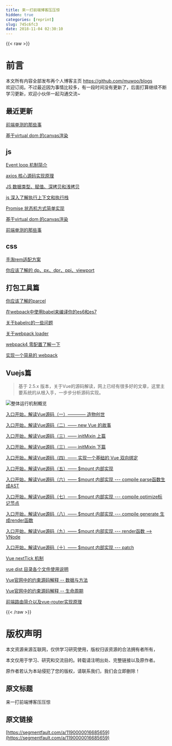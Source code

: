 ```yaml
---
title: 来一打前端博客压压惊
hidden: true
categories: [reprint]
slug: 745c6fc3
date: 2018-11-04 02:30:10
---
```


{{< raw >}}
<h1 id="articleHeader0">&#x524D;&#x8A00;</h1><p>&#x672C;&#x6587;&#x6240;&#x6709;&#x5185;&#x5BB9;&#x5168;&#x90E8;&#x53D1;&#x5E03;&#x518D;&#x4E2A;&#x4EBA;&#x535A;&#x5BA2;&#x4E3B;&#x9875; <a href="https://github.com/muwoo/blogs" rel="nofollow noreferrer" target="_blank">https://github.com/muwoo/blogs</a><br>&#x6B22;&#x8FCE;&#x8BA2;&#x9605;&#x3002;&#x4E0D;&#x8FC7;&#x6700;&#x8FD1;&#x56E0;&#x4E3A;&#x4E8B;&#x60C5;&#x6BD4;&#x8F83;&#x591A;&#xFF0C;&#x6709;&#x4E00;&#x6BB5;&#x65F6;&#x95F4;&#x6CA1;&#x6709;&#x66F4;&#x65B0;&#x4E86;&#xFF0C;&#x540E;&#x9762;&#x6253;&#x7B97;&#x7EE7;&#x7EED;&#x4E0D;&#x65AD;&#x5B66;&#x4E60;&#x66F4;&#x65B0;&#xFF0C;&#x6B22;&#x8FCE;&#x5C0F;&#x4F19;&#x4F34;&#x4E00;&#x8D77;&#x6C9F;&#x901A;&#x4EA4;&#x6D41;~</p><h2 id="articleHeader1">&#x6700;&#x8FD1;&#x66F4;&#x65B0;</h2><p><a href="https://github.com/muwoo/blogs/issues/33" rel="nofollow noreferrer" target="_blank">&#x524D;&#x7AEF;&#x5355;&#x6D4B;&#x7684;&#x90A3;&#x4E9B;&#x4E8B;</a></p><p><a href="https://github.com/muwoo/blogs/issues/32" rel="nofollow noreferrer" target="_blank">&#x57FA;&#x4E8E;virtual dom &#x7684;canvas&#x6E32;&#x67D3;</a></p><h2 id="articleHeader2">js</h2><p><a href="https://github.com/monkeyWangs/blogs/issues/14" rel="nofollow noreferrer" target="_blank">Event loop &#x673A;&#x5236;&#x7B80;&#x4ECB;</a></p><p><a href="https://github.com/muwoo/blogs/blob/master/src/axios/1.md" rel="nofollow noreferrer" target="_blank">axios &#x6838;&#x5FC3;&#x6E90;&#x7801;&#x5B9E;&#x73B0;&#x539F;&#x7406;</a></p><p><a href="https://github.com/monkeyWangs/blogs/issues/18" rel="nofollow noreferrer" target="_blank">JS &#x6570;&#x636E;&#x7C7B;&#x578B;&#x3001;&#x8D4B;&#x503C;&#x3001;&#x6DF1;&#x62F7;&#x8D1D;&#x548C;&#x6D45;&#x62F7;&#x8D1D;</a></p><p><a href="https://github.com/monkeyWangs/blogs/issues/20" rel="nofollow noreferrer" target="_blank">js &#x6DF1;&#x5165;&#x4E86;&#x89E3;&#x6267;&#x884C;&#x4E0A;&#x4E0B;&#x6587;&#x548C;&#x6267;&#x884C;&#x6808;</a></p><p><a href="https://github.com/monkeyWangs/blogs/blob/master/src/promise/README.md" rel="nofollow noreferrer" target="_blank">Promise &#x72B6;&#x6001;&#x673A;&#x65B9;&#x5F0F;&#x7B80;&#x5355;&#x5B9E;&#x73B0;</a></p><p><a href="https://github.com/muwoo/blogs/issues/32" rel="nofollow noreferrer" target="_blank">&#x57FA;&#x4E8E;virtual dom &#x7684;canvas&#x6E32;&#x67D3;</a></p><p><a href="https://github.com/muwoo/blogs/issues/33" rel="nofollow noreferrer" target="_blank">&#x524D;&#x7AEF;&#x5355;&#x6D4B;&#x7684;&#x90A3;&#x4E9B;&#x4E8B;</a></p><h2 id="articleHeader3">css</h2><p><a href="https://github.com/monkeyWangs/blogs/issues/10" rel="nofollow noreferrer" target="_blank">&#x624B;&#x6DD8;rem&#x9002;&#x914D;&#x65B9;&#x6848;</a></p><p><a href="https://github.com/monkeyWangs/blogs/issues/8" rel="nofollow noreferrer" target="_blank">&#x4F60;&#x5E94;&#x8BE5;&#x4E86;&#x89E3;&#x7684; dp&#x3001;px&#x3001;dpr&#x3001;ppi&#x3001;viewport</a></p><h2 id="articleHeader4">&#x6253;&#x5305;&#x5DE5;&#x5177;&#x7BC7;</h2><p><a href="https://github.com/monkeyWangs/blogs/issues/5" rel="nofollow noreferrer" target="_blank">&#x4F60;&#x5E94;&#x8BE5;&#x4E86;&#x89E3;&#x7684;parcel</a></p><p><a href="https://github.com/monkeyWangs/blogs/issues/3" rel="nofollow noreferrer" target="_blank">&#x5728;webpack&#x4E2D;&#x4F7F;&#x7528;babel&#x6765;&#x7F16;&#x8BD1;&#x4F60;&#x7684;es6&#x548C;es7</a></p><p><a href="https://github.com/monkeyWangs/blogs/issues/6" rel="nofollow noreferrer" target="_blank">&#x5173;&#x4E8E;babelrc&#x7684;&#x4E00;&#x4E9B;&#x95EE;&#x9898;</a></p><p><a href="https://github.com/monkeyWangs/blogs/issues/15" rel="nofollow noreferrer" target="_blank">&#x5173;&#x4E8E;webpack loader</a></p><p><a href="https://github.com/monkeyWangs/blogs/issues/19" rel="nofollow noreferrer" target="_blank">webpack4 &#x96F6;&#x914D;&#x7F6E;&#x4E86;&#x89E3;&#x4E00;&#x4E0B;</a></p><p><a href="https://github.com/muwoo/blogs/issues/29" rel="nofollow noreferrer" target="_blank">&#x5B9E;&#x73B0;&#x4E00;&#x4E2A;&#x7B80;&#x6613;&#x7684; webpack</a></p><h2 id="articleHeader5">Vuejs&#x7BC7;</h2><blockquote>&#x57FA;&#x4E8E; 2.5.x &#x7248;&#x672C;&#xFF0C;&#x5173;&#x4E8E;Vue&#x7684;&#x6E90;&#x7801;&#x89E3;&#x8BFB;&#xFF0C;&#x7F51;&#x4E0A;&#x5DF2;&#x7ECF;&#x6709;&#x5F88;&#x591A;&#x597D;&#x7684;&#x6587;&#x7AE0;&#xFF0C;&#x8FD9;&#x91CC;&#x4E3B;&#x8981;&#x7CFB;&#x7EDF;&#x7684;&#x4ECE;&#x6839;&#x5165;&#x624B;&#xFF0C;&#x4E00;&#x6B65;&#x6B65;&#x5206;&#x6790;&#x6E90;&#x7801;&#x5B9E;&#x73B0;&#x3002;</blockquote><p><span class="img-wrap"><img data-src="/img/remote/1460000016685662?w=1079&amp;h=544" src="https://static.alili.tech/img/remote/1460000016685662?w=1079&amp;h=544" alt="&#x6574;&#x4F53;&#x8FD0;&#x884C;&#x673A;&#x5236;&#x6982;&#x89C8;" title="&#x6574;&#x4F53;&#x8FD0;&#x884C;&#x673A;&#x5236;&#x6982;&#x89C8;" style="cursor:pointer;display:inline"></span></p><p><a href="https://github.com/monkeyWangs/blogs/blob/master/src/Vue/1.md" rel="nofollow noreferrer" target="_blank">&#x5165;&#x53E3;&#x5F00;&#x59CB;&#xFF0C;&#x89E3;&#x8BFB;Vue&#x6E90;&#x7801;&#xFF08;&#x4E00;&#xFF09;&#x2014;&#x2014;&#x2014;&#x2014; &#x9020;&#x7269;&#x521B;&#x4E16;</a></p><p><a href="https://github.com/monkeyWangs/blogs/blob/master/src/Vue/2.md" rel="nofollow noreferrer" target="_blank">&#x5165;&#x53E3;&#x5F00;&#x59CB;&#xFF0C;&#x89E3;&#x8BFB;Vue&#x6E90;&#x7801;&#xFF08;&#x4E8C;&#xFF09;&#x2014;&#x2014; new Vue &#x7684;&#x6545;&#x4E8B;</a></p><p><a href="https://github.com/monkeyWangs/blogs/blob/master/src/Vue/3.md" rel="nofollow noreferrer" target="_blank">&#x5165;&#x53E3;&#x5F00;&#x59CB;&#xFF0C;&#x89E3;&#x8BFB;Vue&#x6E90;&#x7801;&#xFF08;&#x4E09;&#xFF09;&#x2014;&#x2014; initMixin &#x4E0A;&#x7BC7;</a></p><p><a href="https://github.com/monkeyWangs/blogs/blob/master/src/Vue/4.md" rel="nofollow noreferrer" target="_blank">&#x5165;&#x53E3;&#x5F00;&#x59CB;&#xFF0C;&#x89E3;&#x8BFB;Vue&#x6E90;&#x7801;&#xFF08;&#x4E09;&#xFF09;&#x2014;&#x2014; initMixin &#x4E0B;&#x7BC7;</a></p><p><a href="https://github.com/monkeyWangs/blogs/blob/master/src/Vue/5.md" rel="nofollow noreferrer" target="_blank">&#x5165;&#x53E3;&#x5F00;&#x59CB;&#xFF0C;&#x89E3;&#x8BFB;Vue&#x6E90;&#x7801;&#xFF08;&#x56DB;&#xFF09;&#x2014;&#x2014; &#x5B9E;&#x73B0;&#x4E00;&#x4E2A;&#x57FA;&#x7840;&#x7684; Vue &#x53CC;&#x5411;&#x7ED1;&#x5B9A;</a></p><p><a href="https://github.com/monkeyWangs/blogs/blob/master/src/Vue/6.md" rel="nofollow noreferrer" target="_blank">&#x5165;&#x53E3;&#x5F00;&#x59CB;&#xFF0C;&#x89E3;&#x8BFB;Vue&#x6E90;&#x7801;&#xFF08;&#x4E94;&#xFF09;&#x2014;&#x2014; $mount &#x5185;&#x90E8;&#x5B9E;&#x73B0;</a></p><p><a href="https://github.com/monkeyWangs/blogs/blob/master/src/Vue/7.md" rel="nofollow noreferrer" target="_blank">&#x5165;&#x53E3;&#x5F00;&#x59CB;&#xFF0C;&#x89E3;&#x8BFB;Vue&#x6E90;&#x7801;&#xFF08;&#x516D;&#xFF09;&#x2014;&#x2014; $mount &#x5185;&#x90E8;&#x5B9E;&#x73B0; --- compile parse&#x51FD;&#x6570;&#x751F;&#x6210;AST</a></p><p><a href="https://github.com/monkeyWangs/blogs/blob/master/src/Vue/8.md" rel="nofollow noreferrer" target="_blank">&#x5165;&#x53E3;&#x5F00;&#x59CB;&#xFF0C;&#x89E3;&#x8BFB;Vue&#x6E90;&#x7801;&#xFF08;&#x4E03;&#xFF09;&#x2014;&#x2014; $mount &#x5185;&#x90E8;&#x5B9E;&#x73B0; --- compile optimize&#x6807;&#x8BB0;&#x8282;&#x70B9;</a></p><p><a href="https://github.com/monkeyWangs/blogs/blob/master/src/Vue/9.md" rel="nofollow noreferrer" target="_blank">&#x5165;&#x53E3;&#x5F00;&#x59CB;&#xFF0C;&#x89E3;&#x8BFB;Vue&#x6E90;&#x7801;&#xFF08;&#x516B;&#xFF09;&#x2014;&#x2014; $mount &#x5185;&#x90E8;&#x5B9E;&#x73B0; --- compile generate &#x751F;&#x6210;render&#x51FD;&#x6570;</a></p><p><a href="https://github.com/monkeyWangs/blogs/blob/master/src/Vue/10.md" rel="nofollow noreferrer" target="_blank">&#x5165;&#x53E3;&#x5F00;&#x59CB;&#xFF0C;&#x89E3;&#x8BFB;Vue&#x6E90;&#x7801;&#xFF08;&#x4E5D;&#xFF09;&#x2014;&#x2014; $mount &#x5185;&#x90E8;&#x5B9E;&#x73B0; --- render&#x51FD;&#x6570; --&gt; VNode</a></p><p><a href="https://github.com/monkeyWangs/blogs/blob/master/src/Vue/11.md" rel="nofollow noreferrer" target="_blank">&#x5165;&#x53E3;&#x5F00;&#x59CB;&#xFF0C;&#x89E3;&#x8BFB;Vue&#x6E90;&#x7801;&#xFF08;&#x5341;&#xFF09;&#x2014;&#x2014; $mount &#x5185;&#x90E8;&#x5B9E;&#x73B0; --- patch</a></p><p><a href="https://github.com/monkeyWangs/blogs/issues/13" rel="nofollow noreferrer" target="_blank">Vue nextTick &#x673A;&#x5236;</a></p><p><a href="https://github.com/monkeyWangs/blogs/issues/4" rel="nofollow noreferrer" target="_blank">vue dist &#x76EE;&#x5F55;&#x5404;&#x4E2A;&#x6587;&#x4EF6;&#x4F7F;&#x7528;&#x8BF4;&#x660E;</a></p><p><a href="https://github.com/monkeyWangs/blogs/issues/11" rel="nofollow noreferrer" target="_blank">Vue&#x5B98;&#x7F51;&#x4E2D;&#x7684;&#x7EA6;&#x675F;&#x6E90;&#x7801;&#x89E3;&#x91CA; -- &#x6570;&#x636E;&#x4E0E;&#x65B9;&#x6CD5;</a></p><p><a href="https://github.com/monkeyWangs/blogs/issues/12" rel="nofollow noreferrer" target="_blank">Vue&#x5B98;&#x7F51;&#x4E2D;&#x7684;&#x7EA6;&#x675F;&#x6E90;&#x7801;&#x89E3;&#x91CA; -- &#x751F;&#x547D;&#x5468;&#x671F;</a></p><p><a href="https://github.com/monkeyWangs/blogs/issues/22" rel="nofollow noreferrer" target="_blank">&#x524D;&#x7AEF;&#x8DEF;&#x7531;&#x7B80;&#x4ECB;&#x4EE5;&#x53CA;vue-router&#x5B9E;&#x73B0;&#x539F;&#x7406;</a></p>
{{< /raw >}}

# 版权声明
本文资源来源互联网，仅供学习研究使用，版权归该资源的合法拥有者所有，

本文仅用于学习、研究和交流目的。转载请注明出处、完整链接以及原作者。 

原作者若认为本站侵犯了您的版权，请联系我们，我们会立即删除！

## 原文标题
来一打前端博客压压惊

## 原文链接
[https://segmentfault.com/a/1190000016685659](https://segmentfault.com/a/1190000016685659)

